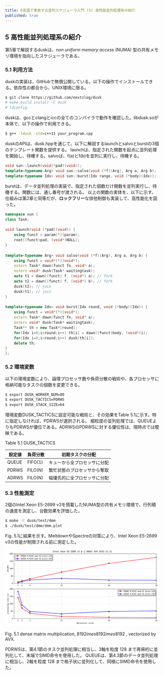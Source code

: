 ```yaml
---
title: D言語で実装する並列スケジューラ入門 (5) 高性能並列処理系の紹介
published: true
---
```

## 5 高性能並列処理系の紹介

第5章で解説するduskは、*non uniform memory access* (NUMA) 型の共有メモリ環境を指向したスケジューラである。

### 5.1 利用方法

duskの実装は、GitHubで無償公開している。以下の操作でインストールできる。依存性の都合から、UNIX環境に限る。

```bash
$ git clone https://github.com/nextzlog/dusk
# make build install -C dusk
# ldconfig
```

duskは、gccとclangとiccの全てのコンパイラで動作を確認した。libdusk.soが本体で、以下の操作で利用できる。

```bash
$ g++ -ldusk -std=c++11 your_program.cpp
```

duskのAPIは、dusk.hppを通じて、以下に解説するlaunchとsalvoとburstの3個のテンプレート関数を提供する。
launchは、指定された関数を起点に並列処理を開始し、待機する。salvoは、f(a)とf(b)を並列に実行し、待機する。

```c++
void sun::launch(void(*pad)(void));
template<typename Arg> void sun::salvo(void (*f)(Arg), Arg a, Arg b);
template<typename Idx> void sun::burst(Idx range, void (*body)(Idx));
```

burstは、データ並列処理の実装で、指定された個数だけ関数を並列実行し、待機する。関数には、通し番号が渡される。
以上の関数の実体を、以下に示す。仕組みは第2章と同等だが、**ロックフリー**な排他制御も実装して、高性能化を図った。

```c++
namespace sun {
class Task;

void launch(void (*pad)(void)) {
	using funct = param(*)(param);
	root((funct)pad, (void*)NULL);
}

template<typename Arg> void salvo(void (*f)(Arg), Arg a, Arg b) {
	using funct = void*(*)(void*);
	extern Task* dawn(funct fn, void* a);
	extern void* dusk(Task* waitingtask);
	auto t1 = dawn((funct) f, (void*) a); // fork
	auto t2 = dawn((funct) f, (void*) b); // fork
	dusk(t2); // join
	dusk(t1); // join
}

template<typename Idx> void burst(Idx round, void (*body)(Idx)) {
	using funct = void*(*)(void*);
	extern Task* dawn(funct fn, void* a);
	extern void* dusk(Task* waitingtask);
	Task** th = new Task*[round];
	for(Idx i=0;i<round;i++) th[i] = dawn((funct)body, (void*)i);
	for(Idx i=0;i<round;i++) dusk(th[i]);
	delete th;
}
};
```

### 5.2 環境変数

以下の環境変数により、論理プロセッサ数や負荷分散の戦術や、各プロセッサに格納可能なタスクの個数を変更できる。

```bash
$ export DUSK_WORKER_NUM=80
$ export DUSK_TACTICS=PDRWS
$ export DUSK_STACK_SIZE=64
```

環境変数DUSK_TACTICSに設定可能な戦術と、その効果をTable 5.1に示す。特に指定しなければ、PDRWSが選択される。
細粒度の並列処理では、QUEUEよりもPDRWSが優位である。ADRWSのPDRWSに対する優位性は、現時点では曖昧である。

Table 5.1 DUSK_TACTICS

|設定値 | 負荷分散 | 初期タスクの分配 |
|---|---|---|
|QUEUE | FIFO(1) | キューから全プロセッサに分配 |
|PDRWS | FILO(N) | 繁忙状態のプロセッサから奪取 |
|ADRWS | FILO(N) | 幅優先的に全プロセッサに分配|

### 5.3 性能測定

2個のIntel Xeon E5-2699 v3を搭載したNUMA型の共有メモリ環境で、行列積の速度を測定し、台数効果を評価した。

```bash
$ make -C dusk/test/dmm
$ ./dusk/test/dmm/dmm.plot
```

Fig. 5.1に結果を示す。MeltdownやSpectreの対策により、Intel Xeon E5-2699 v3の性能が制限される前に測定した。

![scales/dusk.dmm.rank8192.gran128.pad32.avx.xeon.e5.2699.v3.core36.png](/images/dusk.dmm.rank8192.gran128.pad32.avx.xeon.e5.2699.v3.core36.png)

Fig. 5.1 dense matrix multiplication,  $8192  imes8192  imes8192$ , vectorized by AVX.

PDRWSは、第4.1節のタスク並列処理に相当し、3軸を粒度 $128$ まで再帰的に並列化して、末端でSIMD命令を使用した。
QUEUEは、第4.3節のデータ並列処理に相当し、2軸を粒度 $128$ まで格子状に並列化して、同様にSIMD命令を使用した。
